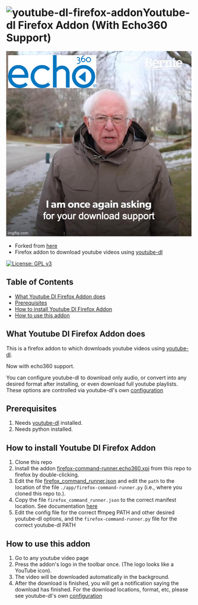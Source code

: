# ![youtube-dl-firefox-addon](./add-on/icons/message.svg)Youtube-dl Firefox Addon (With Echo360 Support) 

![bernie](meme.jpg)

 - Forked from [here](https://github.com/akhilkedia/youtube-dl-firefox-addon)
 - Firefox addon to download youtube videos using [youtube-dl](https://github.com/rg3/youtube-dl)

[![License: GPL v3](https://img.shields.io/badge/License-GPL%20v3-green.svg)](http://www.gnu.org/licenses/gpl-3.0) 

## Table of Contents

 * [What Youtube Dl Firefox Addon does](#what-youtube-dl-firefox-addon-does)
 * [Prerequisites](#prerequisites)
 * [How to install Youtube Dl Firefox Addon](#how-to-install-youtube-dl-firefox-addon)
 * [How to use this addon](#how-to-use-this-addon)

## What Youtube Dl Firefox Addon does

This is a firefox addon to which downloads youtube videos using [youtube-dl](https://github.com/rg3/youtube-dl).

Now with echo360 support.

You can configure youtube-dl to download only audio, or convert into any desired format after installing, or even download full youtube playlists. These options are controlled via youtube-dl's own [configuration](https://github.com/ytdl-org/youtube-dl#configuration)

## Prerequisites

1. Needs [youtube-dl](https://github.com/rg3/youtube-dl) installed.
2. Needs python installed.

## How to install Youtube Dl Firefox Addon

1. Clone this repo
2. Install the addon [firefox-command-runner.echo360.xpi](./firefox-command-runner-echo360.xpi) from this repo to firefox by double-clicking.
3. Edit the file [firefox_command_runner.json](./app/firefox_command_runner.json) and edit the `path` to the location of the file `./app/firefox-command-runner.py` (i.e., where you cloned this repo to.).
4. Copy the file `firefox_command_runner.json` to the correct manifest location. See documentation [here](https://developer.mozilla.org/en-US/docs/Mozilla/Add-ons/WebExtensions/Native_manifests#manifest_location)
5. Edit the config file for the correct ffmpeg PATH and other desired youtube-dl options, and the `firefox-command-runner.py` file for the correct youtube-dl PATH

## How to use this addon

1. Go to any youtube video page
1. Press the addon's logo in the toolbar once. (The logo looks like a YouTube icon).
1. The video will be downloaded automatically in the background.
1. After the download is finished, you will get a notification saying the download has finished. For the download locations, format, etc, please see youtube-dl's own [configuration](https://github.com/ytdl-org/youtube-dl#configuration)
